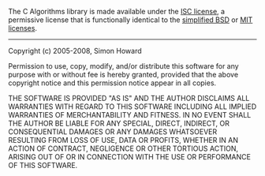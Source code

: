 The C Algorithms library is made available under the
[ISC license](https://en.wikipedia.org/wiki/ISC_license), a permissive
license that is functionally identical to the
[simplified BSD](https://en.wikipedia.org/wiki/BSD_licenses#2-clause)
or [MIT licenses](https://en.wikipedia.org/wiki/MIT_License).

---

Copyright (c) 2005-2008, Simon Howard

Permission to use, copy, modify, and/or distribute this software
for any purpose with or without fee is hereby granted, provided
that the above copyright notice and this permission notice appear
in all copies.

THE SOFTWARE IS PROVIDED "AS IS" AND THE AUTHOR DISCLAIMS ALL
WARRANTIES WITH REGARD TO THIS SOFTWARE INCLUDING ALL IMPLIED
WARRANTIES OF MERCHANTABILITY AND FITNESS. IN NO EVENT SHALL THE
AUTHOR BE LIABLE FOR ANY SPECIAL, DIRECT, INDIRECT, OR
CONSEQUENTIAL DAMAGES OR ANY DAMAGES WHATSOEVER RESULTING FROM
LOSS OF USE, DATA OR PROFITS, WHETHER IN AN ACTION OF CONTRACT,
NEGLIGENCE OR OTHER TORTIOUS ACTION, ARISING OUT OF OR IN
CONNECTION WITH THE USE OR PERFORMANCE OF THIS SOFTWARE.
